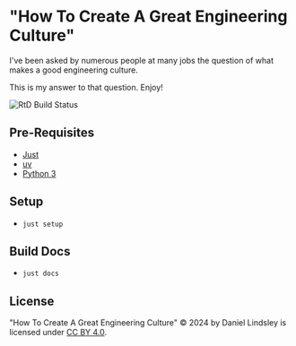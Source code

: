 # "How To Create A Great Engineering Culture"

I've been asked by numerous people at many jobs the question of what makes a good engineering culture.

This is my answer to that question. Enjoy!

![RtD Build Status](https://readthedocs.org/projects/greatengculture/badge/?version=latest)


## Pre-Requisites

* [Just](https://just.systems)
* [uv](https://docs.astral.sh/uv/)
* [Python 3](https://python.org/)


## Setup

* `just setup`


## Build Docs

* `just docs`


## License

"How To Create A Great Engineering Culture" © 2024 by Daniel Lindsley is licensed under [CC BY 4.0](https://creativecommons.org/licenses/by/4.0/?ref=chooser-v1).
